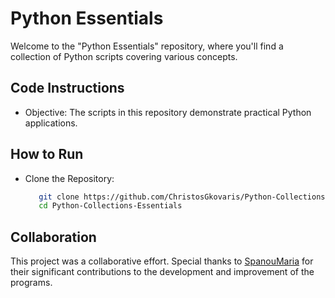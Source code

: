 # Python Essentials

Welcome to the "Python Essentials" repository, where you'll find a collection of Python scripts covering various concepts.


## Code Instructions
- Objective: The scripts in this repository demonstrate practical Python applications.


## How to Run
- Clone the Repository:
  ```bash
     git clone https://github.com/ChristosGkovaris/Python-Collections-Essentials.git
     cd Python-Collections-Essentials


## Collaboration
This project was a collaborative effort. Special thanks to [SpanouMaria](https://github.com/SpanouMaria) for their significant contributions to the development and improvement of the programs.
